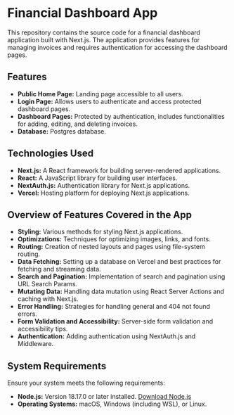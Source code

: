 # Financial Dashboard App

This repository contains the source code for a financial dashboard application built with Next.js. The application provides features for managing invoices and requires authentication for accessing the dashboard pages.

## Features

- **Public Home Page:** Landing page accessible to all users.
- **Login Page:** Allows users to authenticate and access protected dashboard pages.
- **Dashboard Pages:** Protected by authentication, includes functionalities for adding, editing, and deleting invoices.
- **Database:** Postgres database.

## Technologies Used

- **Next.js:** A React framework for building server-rendered applications.
- **React:** A JavaScript library for building user interfaces.
- **NextAuth.js:** Authentication library for Next.js applications.
- **Vercel:** Hosting platform for deploying Next.js applications.

## Overview of Features Covered in the App

- **Styling:** Various methods for styling Next.js applications.
- **Optimizations:** Techniques for optimizing images, links, and fonts.
- **Routing:** Creation of nested layouts and pages using file-system routing.
- **Data Fetching:** Setting up a database on Vercel and best practices for fetching and streaming data.
- **Search and Pagination:** Implementation of search and pagination using URL Search Params.
- **Mutating Data:** Handling data mutation using React Server Actions and caching with Next.js.
- **Error Handling:** Strategies for handling general and 404 not found errors.
- **Form Validation and Accessibility:** Server-side form validation and accessibility tips.
- **Authentication:** Adding authentication using NextAuth.js and Middleware.




## System Requirements

Ensure your system meets the following requirements:

- **Node.js:** Version 18.17.0 or later installed. [Download Node.js](https://nodejs.org/)
- **Operating Systems:** macOS, Windows (including WSL), or Linux.



